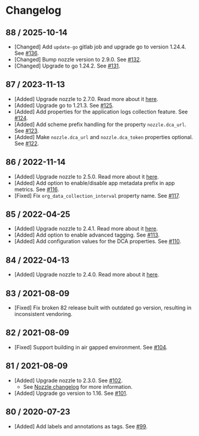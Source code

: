# Changelog

## 88 / 2025-10-14

* [Changed] Add `update-go` gitlab job and upgrade go to version 1.24.4. See [#136](https://github.com/DataDog/datadog-firehose-nozzle-release/pull/136).
* [Changed] Bump nozzle version to 2.9.0. See [#132](https://github.com/DataDog/datadog-firehose-nozzle-release/pull/132).
* [Changed] Upgrade to go 1.24.2. See [#131](https://github.com/DataDog/datadog-firehose-nozzle-release/pull/131).


## 87 / 2023-11-13

* [Added] Upgrade nozzle to 2.7.0. Read more about it [here](https://github.com/DataDog/datadog-firehose-nozzle/releases/tag/2.7.0).
* [Added] Upgrade go to 1.21.3. See [#125](https://github.com/DataDog/datadog-firehose-nozzle-release/pull/125).
* [Added] Add properties for the application logs collection feature. See [#124](https://github.com/DataDog/datadog-firehose-nozzle-release/pull/124).
* [Added] Add scheme prefix handling for the property `nozzle.dca_url`. See [#123](https://github.com/DataDog/datadog-firehose-nozzle-release/pull/123).
* [Added] Make `nozzle.dca_url` and `nozzle.dca_token` properties optional. See [#122](https://github.com/DataDog/datadog-firehose-nozzle-release/pull/122).

## 86 / 2022-11-14

* [Added] Upgrade nozzle to 2.5.0. Read more about it [here](https://github.com/DataDog/datadog-firehose-nozzle/releases/tag/2.5.0).
* [Added] Add option to enable/disable app metadata prefix in app metrics. See [#116](https://github.com/DataDog/datadog-firehose-nozzle-release/pull/116).
* [Fixed] Fix `org_data_collection_interval` property name. See [#117](https://github.com/DataDog/datadog-firehose-nozzle-release/pull/117).

## 85 / 2022-04-25

* [Added] Upgrade nozzle to 2.4.1. Read more about it [here](https://github.com/DataDog/datadog-firehose-nozzle/releases/tag/2.4.1).
* [Added] Add option to enable advanced tagging. See [#113](https://github.com/DataDog/datadog-firehose-nozzle-release/pull/113).
* [Added] Add configuration values for the DCA properties. See [#110](https://github.com/DataDog/datadog-firehose-nozzle-release/pull/110).

## 84 / 2022-04-13

* [Added] Upgrade nozzle to 2.4.0. Read more about it [here](https://github.com/DataDog/datadog-firehose-nozzle/releases/tag/2.4.0).

## 83 / 2021-08-09

* [Fixed] Fix broken 82 release built with outdated go version, resulting in inconsistent vendoring.

## 82 / 2021-08-09

* [Fixed] Support building in air gapped environment. See [#104](https://github.com/DataDog/datadog-firehose-nozzle-release/pull/104).

## 81 / 2021-08-09

* [Added] Upgrade nozzle to 2.3.0. See [#102](https://github.com/DataDog/datadog-firehose-nozzle-release/pull/102).
  - See [Nozzle changelog](https://github.com/DataDog/datadog-firehose-nozzle/blob/master/CHANGELOG.md#230--2021-08-05) for more information.
* [Added] Upgrade go version to 1.16. See [#101](https://github.com/DataDog/datadog-firehose-nozzle-release/pull/101).

## 80 / 2020-07-23

* [Added] Add labels and annotations as tags. See [#99](https://github.com/DataDog/datadog-firehose-nozzle-release/pull/99).

